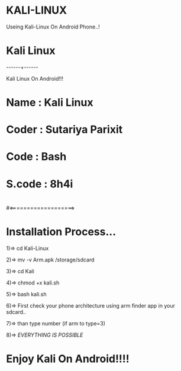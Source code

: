 # KALI-LINUX
Useing Kali-Linux On Android Phone..!


# Kali Linux
------+------

Kali Linux On Android!!!

#
#
# Name     : Kali Linux
# Coder     : Sutariya Parixit
# Code       : Bash
# S.code    : 8h4i
#

#<===================>
#
# Installation Process...

1)=> cd Kali-Linux

2)=> mv -v Arm.apk /storage/sdcard

3)=> cd Kali

4)=> chmod +x kali.sh

5)=> bash kali.sh

6)=> First check your phone architecture using arm finder app in your sdcard..

7)=> than type number (if arm to type=3)

8)=> *EVERYTHING IS POSSIBLE* 
#
# Enjoy Kali On Android!!!!

